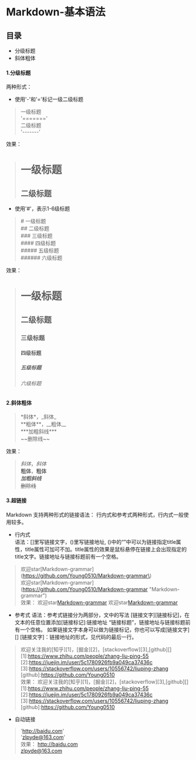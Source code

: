 # Markdown-基本语法
## 目录
- 分级标题
- 斜体粗体

#### 1.分级标题
两种形式：
+ 使用'-'和'='标记一级二级标题
> 一级标题  
> '======='  
> 二级标题  
> '-------'  

效果：
> 一级标题  
> ========  
> 二级标题  
> --------  

+ 使用'#'，表示1-6级标题
> \# 一级标题  
> \## 二级标题  
> \### 三级标题  
> \#### 四级标题  
> \##### 五级标题  
> \###### 六级标题  

效果：
> # 一级标题
> ## 二级标题
> ### 三级标题
> #### 四级标题
> ##### 五级标题
> ###### 六级标题

#### 2.斜体粗体

> \*斜体\*，\_斜体\_  
> \*\*粗体\*\*，\_\_粗体\_\_  
> \*\*\*加粗斜线\*\*\*   
> \~\~删除线\~\~

效果：
> *斜体*，_斜体_  
> **粗体**，__粗体__  
> ***加粗斜线***  
> ~~删除线~~

#### 3.超链接
Markdown 支持两种形式的链接语法： 行内式和参考式两种形式，行内式一般使用较多。  
+ 行内式  
语法：[]里写链接文字，()里写链接地址, ()中的“”中可以为链接指定title属性，title属性可加可不加。title属性的效果是鼠标悬停在链接上会出现指定的 title文字。链接地址与链接标题前有一个空格。
> 欢迎star\[Markdown-grammar\]\(https://github.com/Young0510/Markdown-grammar\)  
> 欢迎star\[Markdown-grammar\]\(https://github.com/Young0510/Markdown-grammar "Markdown-grammar"\)  
效果：
> 欢迎star[Markdown-grammar](https://github.com/Young0510/Markdown-grammar)
> 欢迎star[Markdown-grammar](https://github.com/Young0510/Markdown-grammar "Markdown-grammar")  
+ 参考式
语法：参考式链接分为两部分，文中的写法 [链接文字][链接标记]，在文本的任意位置添加[链接标记]:链接地址 “链接标题”，链接地址与链接标题前有一个空格。
如果链接文字本身可以做为链接标记，你也可以写成[链接文字][] [链接文字]：链接地址的形式，见代码的最后一行。
> 欢迎关注我的\[知乎\]\[1\]，\[掘金\]\[2\]，\[stackoverflow\]\[3\],\[github\]\[\]  
> \[1\]:https://www.zhihu.com/people/zhang-liu-ping-55
> \[2\]:https://juejin.im/user/5c1780926fb9a049ca37436c
> \[3\]:https://stackoverflow.com/users/10556742/liuping-zhang
> \[github\]:https://github.com/Young0510  
效果：
> 欢迎关注我的[知乎][1]，[掘金][2]，[stackoverflow][3],[github][]  
> [1]:https://www.zhihu.com/people/zhang-liu-ping-55
> [2]:https://juejin.im/user/5c1780926fb9a049ca37436c
> [3]:https://stackoverflow.com/users/10556742/liuping-zhang
> [github]:https://github.com/Young0510  
+ 自动链接
> '<http://baidu.com>'  
> '<zlpyde@163.com>'  
效果：
> <http://baidu.com>  
> <zlpyde@163.com> 
 
